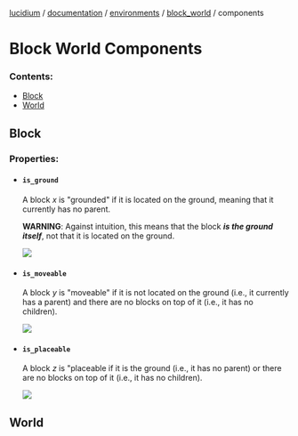 [lucidium](https://github.com/theokoles7/lucidium) / [documentation](https://github.com/theokoles7/lucidium/blob/main/documentation/README.md) / [environments](../../README.md) / [block_world](../README.md) / components

# Block World Components

### Contents:
* [Block](#block)
* [World](#world)

## Block

### Properties:

* #### `is_ground`

    A block $x$ is "grounded" if it is located on the ground, meaning that it currently has no parent.

    **WARNING**: Against intuition, this means that the block ***is the ground itself***, not that it is located on the ground. 

    <img src="../../../../assets/images/block-world_block_is-grounded.png">

* #### `is_moveable`

    A block $y$ is "moveable" if it is not located on the ground (i.e., it currently has a parent) and there are no blocks on top of it (i.e., it has no children).

    <img src="../../../../assets/images/block-world_block_is-moveable.png">

* #### `is_placeable`

    A block $z$ is "placeable if it is the ground (i.e., it has no parent) or there are no blocks on top of it (i.e., it has no children).

    <img src="../../../../assets/images/block-world_block_is-placeable.png">

## World